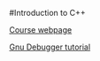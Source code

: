 #Introduction to C++

[Course webpage](http://www.doc.ic.ac.uk/~wjk/c++Intro/)

[Gnu Debugger tutorial](http://web.eecs.umich.edu/~sugih/pointers/gdbQS.html)
